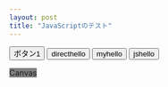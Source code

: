```yaml
---
layout: post
title: "JavaScriptのテスト"
---
```

<script src="/assets/js/hello.js"></script>
<button type="button" onclick="rect();">ボタン1</button>
<button type="button" onclick="alert('Hello');">directhello</button>
<button type="button" onclick="hello2();">myhello</button>
<button type="button" onclick="js_hello();">jshello</button>

<canvas id="main_canvas" width="500" height="500" style="background-color:gray;">Canvas</canvas>



<script>
  // <!--
function hello2() {
alert("Hello");
};
  // -->
</script>

<script>
  // <!--
function rect() {
alert("no");
let canvas = getElementById("main_canvas");
let context = canvas.getContext('2d');
context.fillRect(0,0,100,100);
};
  // -->
</script>
